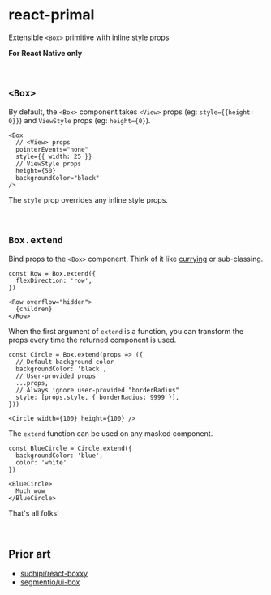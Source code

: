 # react-primal

Extensible `<Box>` primitive with inline style props

**For React Native only**

&nbsp;

## `<Box>`

By default, the `<Box>` component takes `<View>` props (eg: `style={{height: 0}}`)
and `ViewStyle` props (eg: `height={0}`).

```tsx
<Box
  // <View> props
  pointerEvents="none"
  style={{ width: 25 }}
  // ViewStyle props
  height={50}
  backgroundColor="black"
/>
```

The `style` prop overrides any inline style props.

&nbsp;

## `Box.extend`

Bind props to the `<Box>` component. Think of it like [currying](https://medium.com/@kbrainwave/currying-in-javascript-ce6da2d324fe) or sub-classing.

```tsx
const Row = Box.extend({
  flexDirection: 'row',
})

<Row overflow="hidden">
  {children}
</Row>
```

When the first argument of `extend` is a function, you can transform the
props every time the returned component is used.

```tsx
const Circle = Box.extend(props => ({
  // Default background color
  backgroundColor: 'black',
  // User-provided props
  ...props,
  // Always ignore user-provided "borderRadius"
  style: [props.style, { borderRadius: 9999 }],
}))

<Circle width={100} height={100} />
```

The `extend` function can be used on any masked component.

```tsx
const BlueCircle = Circle.extend({
  backgroundColor: 'blue',
  color: 'white'
})

<BlueCircle>
  Much wow
</BlueCircle>
```

That's all folks!

&nbsp;

## Prior art

- [suchipi/react-boxxy](https://github.com/suchipi/react-boxxy)
- [segmentio/ui-box](https://github.com/segmentio/ui-box)
